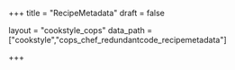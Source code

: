 +++
title = "RecipeMetadata"
draft = false

layout = "cookstyle_cops"
data_path = ["cookstyle","cops_chef_redundantcode_recipemetadata"]

+++

<!-- The content of this page is automatically generated from the
cops_chef_redundantcode_recipemetadata.yml file in github.com/chef/cookstyle/blob/main/docs-chef-io/data/cookstyle/. -->
